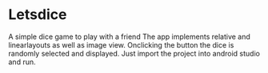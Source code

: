 # Letsdice
A simple dice game to play with a friend
The app implements relative and linearlayouts as well as image view. Onclicking the button the dice is randomly selected and displayed.
Just import the project into android studio and run.

